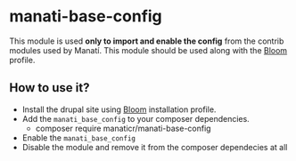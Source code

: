 # manati-base-config

This module is used **only to import and enable the config** from the contrib modules used by Manatí. This module should be used along with the [Bloom](https://github.com/ManatiCR/bloom) profile.

## How to use it?

- Install the drupal site using [Bloom](https://github.com/ManatiCR/bloom) installation profile.
- Add the `manati_base_config` to your composer dependencies.
  - composer require manaticr/manati-base-config
- Enable the `manati_base_config`
- Disable the module and remove it from the composer dependecies at all

